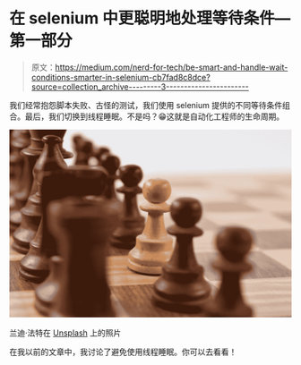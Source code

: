 # 在 selenium 中更聪明地处理等待条件—第一部分

> 原文：<https://medium.com/nerd-for-tech/be-smart-and-handle-wait-conditions-smarter-in-selenium-cb7fad8c8dce?source=collection_archive---------3----------------------->

我们经常抱怨脚本失败、古怪的测试，我们使用 selenium 提供的不同等待条件组合。最后，我们切换到线程睡眠。不是吗？😁这就是自动化工程师的生命周期。

![](img/ba665c726b85479664e39b2b454073ea.png)

兰迪·法特在 [Unsplash](https://unsplash.com?utm_source=medium&utm_medium=referral) 上的照片

在我以前的文章中，我讨论了避免使用线程睡眠。你可以去看看！